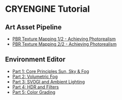 # CRYENGINE Tutorial


## Art Asset Pipeline

 * [PBR Texture Mapping 1/2 - Achieving Photorealism][1]
 * [PBR Texture Mapping 2/2 - Achieving Photorealism][2]


## Environment Editor

 * [Part 1: Core Principles Sun, Sky & Fog][3]
 * [Part 2: Volumetric Fog][4]
 * [Part 3: SVOGI and Ambient Lighting][5]
 * [Part 4: HDR and Filters][6]
 * [Part 5: Color Grading][7]


[1]:https://www.youtube.com/watch?v=hGFP_4TYL2o
[2]:https://www.youtube.com/watch?v=br37535vsyU
[3]:https://www.youtube.com/watch?v=tztIyT7MNP0
[4]:https://www.youtube.com/watch?v=uMfuWYcfmk8
[5]:https://www.youtube.com/watch?v=BbzckhupBMo
[6]:https://www.youtube.com/watch?v=3uxRhD53rig
[7]:https://www.youtube.com/watch?v=FeUMMplNcuo
